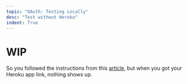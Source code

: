 ```yaml
---
topic: "OAuth: Testing Locally"
desc: "Test without Heroku"
indent: True
---
```


# WIP

So you followed the instructions from this [article](/webapps/oauth_actually), but when you got your Heroku app link, nothing shows up.
